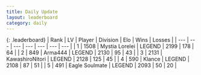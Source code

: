 ```yaml
---
title: Daily Update
layout: leaderboard
category: daily
---
```


{: .leaderboard}
| Rank | LV | Player | Division | Elo | Wins | Losses |
| --- | --- | --- | --- | --- | --- | --- |
| <span data-change="1">1</span> | 1508 | <span title="ID: 315148">Mystia Lorelei</span> | LEGEND | <span data-change="63">2199</span> | <span data-change="24">178</span> | <span data-change="5">64</span> |
| <span data-change="1">2</span> | 849 | <span title="ID: 1034">Arma444</span> | LEGEND | <span data-change="0">2130</span> | <span data-change="0">95</span> | <span data-change="0">43</span> |
| <span data-change="-2">3</span> | 2131 | <span title="ID: 164871">KawashiroNitori</span> | LEGEND | <span data-change="-23">2128</span> | <span data-change="4">125</span> | <span data-change="4">45</span> |
| <span data-change="7">4</span> | 590 | <span title="ID: 518429">Klance</span> | LEGEND | <span data-change="38">2108</span> | <span data-change="6">87</span> | <span data-change="1">51</span> |
| <span data-change="-1">5</span> | 491 | <span title="ID: 512212">Eagle Soulmate</span> | LEGEND | <span data-change="0">2093</span> | <span data-change="0">50</span> | <span data-change="0">20</span> |